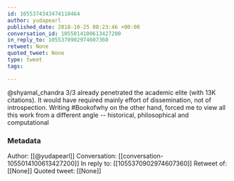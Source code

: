 ```yaml
---
id: 1055374343474110464
author: yudapearl
published_date: 2018-10-25 08:23:46 +00:00
conversation_id: 1055014100613427200
in_reply_to: 1055370902974607360
retweet: None
quoted_tweet: None
type: tweet
tags:

---
```


@shyamal_chandra 3/3 already penetrated the academic elite (with 13K citations). It would have required mainly effort of dissemination, not of introspection. Writing #Bookofwhy on the other hand, forced me to view all this work from a different angle -- historical, philosophical and computational

### Metadata

Author: [[@yudapearl]]
Conversation: [[conversation-1055014100613427200]]
In reply to: [[1055370902974607360]]
Retweet of: [[None]]
Quoted tweet: [[None]]
